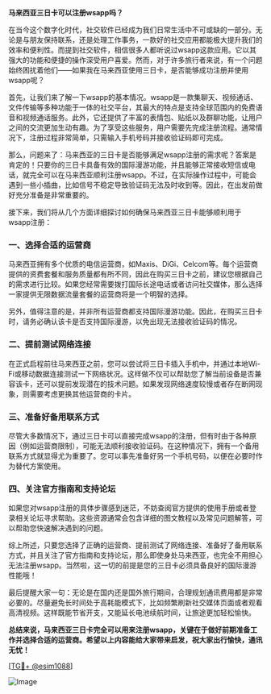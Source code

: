 **马来西亚三日卡可以注册wsapp吗？**

在当今这个数字化时代，社交软件已经成为我们日常生活中不可或缺的一部分。无论是与朋友保持联系，还是处理工作事务，一款好的社交应用都能极大提升我们的效率和便利性。而提到社交软件，相信很多人都听说过wsapp这款应用。它以其强大的功能和便捷的操作深受用户喜爱。然而，对于许多旅行者来说，有一个问题始终困扰着他们——如果我在马来西亚使用三日卡，是否能够成功注册并使用wsapp呢？

首先，让我们来了解一下wsapp的基本情况。wsapp是一款集聊天、视频通话、文件传输等多种功能于一体的社交平台，其最大的特点是支持全球范围内的免费语音和视频通话服务。此外，它还提供了丰富的表情包、贴纸以及群聊功能，让用户之间的交流更加生动有趣。为了享受这些服务，用户需要先完成注册流程。通常情况下，注册过程非常简单，只需输入手机号码并接收验证码即可完成。

那么，问题来了：马来西亚的三日卡是否能够满足wsapp注册的需求呢？答案是肯定的！只要你的三日卡具备有效的国际漫游功能，并且能够正常接收短信或电话，就完全可以在马来西亚顺利注册wsapp。不过，在实际操作过程中，可能会遇到一些小插曲，比如信号不稳定导致验证码无法及时收到等。因此，在出发前做好充分准备是非常重要的。

接下来，我们将从几个方面详细探讨如何确保马来西亚三日卡能够顺利用于wsapp注册：

### **一、选择合适的运营商**

马来西亚拥有多个优质的电信运营商，如Maxis、DiGi、Celcom等。每个运营商提供的资费套餐和服务质量都有所不同，因此在购买三日卡之前，建议您根据自己的需求进行比较。如果您经常需要拨打国际长途电话或者访问社交媒体，那么选择一家提供无限数据流量套餐的运营商将是一个明智的选择。

另外，值得注意的是，并非所有运营商都支持国际漫游功能。因此，在购买三日卡时，请务必确认该卡是否支持国际漫游，以免出现无法接收验证码的情况。

### **二、提前测试网络连接**

在正式启程前往马来西亚之前，您可以尝试将三日卡插入手机中，并通过本地Wi-Fi或移动数据连接测试一下网络状况。这样做不仅可以帮助您了解当前设备是否兼容该卡，还可以提前发现潜在的技术问题。如果发现网络速度较慢或者存在断网现象，则需要考虑更换其他运营商的卡片。

### **三、准备好备用联系方式**

尽管大多数情况下，通过三日卡可以直接完成wsapp的注册，但有时由于各种原因（例如运营商限制），可能无法顺利接收验证码。在这种情况下，拥有一个备用联系方式就显得尤为重要了。您可以事先准备好另一个手机号码，以便在必要时作为替代方案使用。

### **四、关注官方指南和支持论坛**

如果您对wsapp注册的具体步骤感到迷茫，不妨查阅官方提供的使用手册或者登录相关论坛寻求帮助。这些资源通常会包含详细的图文教程以及常见问题解答，可以帮助您快速解决遇到的问题。

综上所述，只要您选择了正确的运营商、提前测试了网络连接、准备好了备用联系方式，并且关注了官方指南和支持论坛，那么即使身处马来西亚，也完全不用担心无法注册wsapp。当然啦，这一切的前提是您的三日卡必须具备良好的国际漫游性能哦！

最后提醒大家一句：无论是在国内还是国外旅行期间，合理规划通讯费用都是非常必要的。尽量避免长时间处于高耗能模式下，比如频繁刷新社交媒体页面或者观看高清视频。这样既能节省开支，又能延长电池续航时间，让旅途更加轻松愉快。

**总结来说，马来西亚三日卡完全可以用来注册wsapp，关键在于做好前期准备工作并选择合适的运营商。希望以上内容能给大家带来启发，祝大家出行愉快，通讯无忧！**

[[TG💪+ @esim1088](https://t.me/s/esim1088)]

![Image](https://i.postimg.cc/4NQfJmqS/Snipaste-2025-05-13-00-14-12.png)